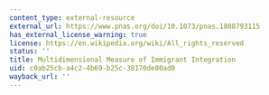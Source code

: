 ```yaml
---
content_type: external-resource
external_url: https://www.pnas.org/doi/10.1073/pnas.1808793115
has_external_license_warning: true
license: https://en.wikipedia.org/wiki/All_rights_reserved
status: ''
title: Multidimensional Measure of Immigrant Integration
uid: c0ab25cb-a4c2-4b69-b25c-38170de80ad0
wayback_url: ''
---
```

